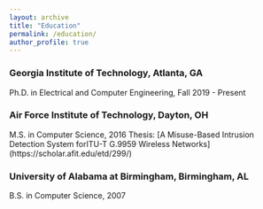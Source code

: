 ```yaml
---
layout: archive
title: "Education"
permalink: /education/
author_profile: true
---
```


<h3>Georgia Institute of Technology, Atlanta, GA</h3>
Ph.D. in Electrical and Computer Engineering,  Fall 2019 - Present

<h3>Air Force Institute of Technology, Dayton, OH</h3>
M.S. in Computer Science,  2016
Thesis: [A Misuse-Based Intrusion Detection System forITU-T G.9959 Wireless Networks](https://scholar.afit.edu/etd/299/)

<h3>University of Alabama at Birmingham, Birmingham, AL</h3>
B.S. in Computer Science, 2007
